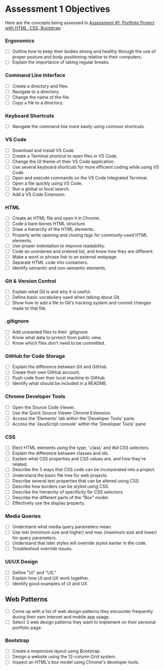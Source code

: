 # Assessment 1 Objectives

Here are the concepts being assessed in [Assessment #1: Portfolio Project with HTML, CSS, Bootstrap](https://github.com/Techtonica/curriculum/blob/master/projects/portfolio/portfolio-webpage-1.md):

### Ergonomics
- [ ] Outline how to keep their bodies strong and healthy through the use of proper posture and body positioning relative to their computers.
- [ ] Explain the importance of taking regular breaks.

### Command Line Interface
- [ ] Create a directory and files.
- [ ] Navigate to a directory.
- [ ] Change the name of the file.
- [ ] Copy a file to a directory.

### Keyboard Shortcuts
- [ ] Navigate the command line more easily using common shortcuts.

### VS Code
- [ ] Download and install VS Code.
- [ ] Create a Terminal shortcut to open files in VS Code.
- [ ] Change the UI theme of their VS Code application.
- [ ] Use several keyboard shortcuts for more efficient coding while using VS Code.
- [ ] Open and execute commands on the VS Code Integrated Terminal.
- [ ] Open a file quickly using VS Code.
- [ ] Run a global or local search.
- [ ] Add a VS Code Extension.

### HTML
- [ ] Create an HTML file and open it in Chrome.
- [ ] Code a bare-bones HTML structure.
- [ ] Draw a hierarchy of the HTML elements.
- [ ] Properly write opening and closing tags for commonly-used HTML elements.
- [ ] Use proper indentation to improve readability.
- [ ] Code an unordered and ordered list, and know how they are different.
- [ ] Make a word or phrase link to an external webpage.
- [ ] Separate HTML code into containers.
- [ ] Identify semantic and non-semantic elements.

### Git & Version Control
- [ ] Explain what Git is and why it is useful.
- [ ] Define basic vocabulary used when talking about Git.
- [ ] Show how to add a file to Git's tracking system and commit changes made to that file.

### .gitignore
- [ ] Add unwanted files to their .gitignore.
- [ ] Know what data to protect from public view.
- [ ] Know which files don't need to be committed.

### GitHub for Code Storage
- [ ] Explain the difference between Git and GitHub.
- [ ] Create their own GitHub account.
- [ ] Push code from their local machine to GitHub.
- [ ] Identify what should be included in a README.

### Chrome Developer Tools
- [ ] Open the Source Code Viewer.
- [ ] Use the Quick Source Viewer Chrome Extension.
- [ ] Access the 'Elements' tab within the 'Developer Tools' pane.
- [ ] Access the 'JavaScript console' within the 'Developer Tools' pane

### CSS
- [ ] Elect HTML elements using the type, '.class' and #id CSS selectors.
- [ ] Explain the difference between classes and ids.
- [ ] Explain what CSS properties and CSS values are, and how they're related.
- [ ] Describe the 3 ways that CSS code can be incorporated into a project.
- [ ] Understand the basic file tree for web projects.
- [ ] Describe several text properties that can be altered using CSS.
- [ ] Describe how borders can be styled using CSS.
- [ ] Describe the hierarchy of specificity for CSS selectors.
- [ ] Describe the different parts of the "Box" model.
- [ ] Effectively use the display property.

### Media Queries

- [ ] Understand what media query parameters mean.
- [ ] Use min (minimum size and higher) and max (maximum size and lower) for query parameters.
- [ ] Understand that later styles will override styles earlier in the code.
- [ ] Troubleshoot override issues.

### UI/UX Design
- [ ] Define "UI" and "UX."
- [ ] Explain how UI and UX work together.
- [ ] Identify good examples of UI and UX.

## Web Patterns
- [ ] Come up with a list of web design patterns they encounter frequently during their own Internet and mobile app usage.
- [ ] Select 3 web design patterns they want to implement on their personal portfolio page.

### Bootstrap
- [ ] Create a responsive layout using Bootstrap.
- [ ] Design a website using the 12-column Grid system.
- [ ] Inspect an HTML's box model using Chrome's developer tools.
